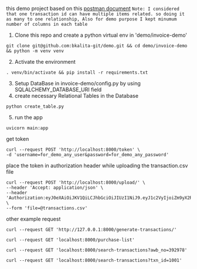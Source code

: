 
this demo project based on this [postman document](https://documenter.getpostman.com/view/17779018/UVCB943R)
`Note: I considered that one transaction id can have multiple items related. so doing it as many to one relationship, Also for demo purpose I kept minumum number of columns in each table`

1. Clone this repo and create a python virtual env in 'demo/invoice-demo'
```
git clone git@github.com:bkalita-git/demo.git && cd demo/invoice-demo && python -m venv venv
```
2. Activate the environment
```
. venv/bin/activate && pip install -r requirements.txt
```
3. Setup DataBase in invoice-demo/config.py by using SQLALCHEMY_DATABASE_URI field
4. create necessary Relational Tables in the Database
```
python create_table.py
```
5. run the app
```
uvicorn main:app
```

get token
```
curl --request POST 'http://localhost:8000/token' \
-d 'username=for_demo_any_user&password=for_demo_any_password'
```

place the token in authorization header while uploading the transaction.csv file
```
curl --request POST 'http://localhost:8000/upload/' \
--header 'Accept: application/json' \
--header 'Authorization:eyJ0eXAiOiJKV1QiLCJhbGciOiJIUzI1NiJ9.eyJ1c2VyIjoiZm9yX2RlbW9fYW55X3VzZXIiLCJleHAiOjE2Mzc5MTgwNDl9.v7UYuOeelpWtg_3RIiVnicHcbunmLGpcMHjfxgxwdcI' \
--form 'file=@transactions.csv'
```
other example request 
```
curl --request GET 'http://127.0.0.1:8000/generate-transactions/'
```
```
curl --request GET 'localhost:8000/purchase-list'
```
```
curl --request GET 'localhost:8000/search-transactions?awb_no=392978'
```
```
curl --request GET 'localhost:8000/search-transactions?txn_id=1001'
```
